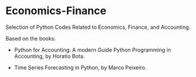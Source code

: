 # Economics-Finance
Selection of Python Codes Related to Economics, Finance, and Accounting.

Based on the books:

* Python for Accounting: A modern Guide Python Programming in Accounting, by Horatio Bota.

* Time Series Forecasting in Python, by Marco Peixeiro.
